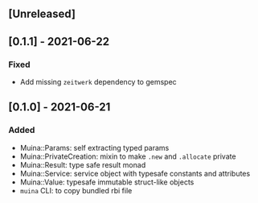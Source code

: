 ## [Unreleased]

## [0.1.1] - 2021-06-22

### Fixed

* Add missing `zeitwerk` dependency to gemspec


## [0.1.0] - 2021-06-21

### Added

* Muina::Params: self extracting typed params
* Muina::PrivateCreation: mixin to make `.new` and `.allocate` private
* Muina::Result: type safe result monad
* Muina::Service: service object with typesafe constants and attributes
* Muina::Value: typesafe immutable struct-like objects
* `muina` CLI: to copy bundled rbi file
